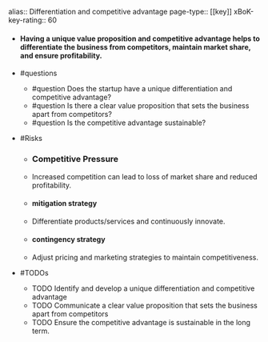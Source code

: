 alias:: Differentiation and competitive advantage
page-type:: [[key]]
xBoK-key-rating:: 60
- #### Having a unique value proposition and competitive advantage helps to differentiate the business from competitors, maintain market share, and ensure profitability.
- #questions
  - #question Does the startup have a unique differentiation and competitive advantage?
  - #question Is there a clear value proposition that sets the business apart from competitors?
  - #question Is the competitive advantage sustainable?
- #Risks

  - ### Competitive Pressure
  - Increased competition can lead to loss of market share and reduced profitability.
  - #### mitigation strategy
  - Differentiate products/services and continuously innovate.
  - #### contingency strategy
  - Adjust pricing and marketing strategies to maintain competitiveness.
- #TODOs
  - TODO Identify and develop a unique differentiation and competitive advantage
  - TODO  Communicate a clear value proposition that sets the business apart from competitors
  - TODO  Ensure the competitive advantage is sustainable in the long term.



